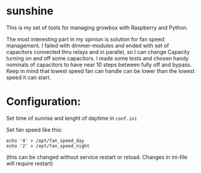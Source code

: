 # sunshine

This is my set of tools for managing growbox with Raspberry and Python.

The most interesting part in my opinion is solution for fan speed management.
I failed with dimmer-modules and ended with set of capacitors connected thru
relays and in parallel, so I can change Capacity turning on and off some
capacitors. I made some tests and chosen handy nominals of capacitors to
have near 10 steps between fully off and bypass. Keep in mind that lowest
speed fan can handle can be lower than the lowest speed it can start.

# Configuration:

Set time of sunrise and lenght of daytime in `conf.ini` 

Set fan speed like this:

```
echo '4' > /opt/fan_speed_day
echo '2' > /opt/fan_speed_night
```
(this can be changed without service restart or reload.
Changes in ini-file will require restart)